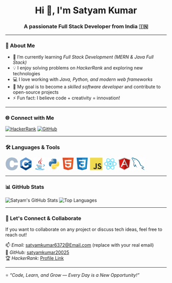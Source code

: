 <h1 align="center">Hi 👋, I'm Satyam Kumar</h1>
<h3 align="center">A passionate Full Stack Developer from India 🇮🇳</h3>

---

### 🌟 About Me  
- 🌱 I’m currently learning *Full Stack Development (MERN & Java Full Stack)*  
- 💡 I enjoy solving problems on *HackerRank* and exploring new technologies  
- 💻 I love working with *Java, Python, and modern web frameworks*  
- 🎯 My goal is to become a *skilled software developer* and contribute to open-source projects  
- ⚡ Fun fact: I believe code + creativity = innovation!  

---

### 🌐 Connect with Me
[![HackerRank](https://img.shields.io/badge/HackerRank-2EC866?style=for-the-badge&logo=hackerrank&logoColor=white)](https://www.hackerrank.com/)
[![GitHub](https://img.shields.io/badge/GitHub-181717?style=for-the-badge&logo=github)](https://github.com/satyamkumar20025)

---

### 🛠 Languages & Tools
<p align="left">
  <img src="https://raw.githubusercontent.com/devicons/devicon/master/icons/c/c-original.svg" alt="C" width="40" height="40"/>
  <img src="https://raw.githubusercontent.com/devicons/devicon/master/icons/cplusplus/cplusplus-original.svg" alt="C++" width="40" height="40"/>
  <img src="https://raw.githubusercontent.com/devicons/devicon/master/icons/java/java-original.svg" alt="Java" width="40" height="40"/>
  <img src="https://raw.githubusercontent.com/devicons/devicon/master/icons/python/python-original.svg" alt="Python" width="40" height="40"/>
  <img src="https://raw.githubusercontent.com/devicons/devicon/master/icons/html5/html5-original.svg" alt="HTML5" width="40" height="40"/>
  <img src="https://raw.githubusercontent.com/devicons/devicon/master/icons/css3/css3-original.svg" alt="CSS3" width="40" height="40"/>
  <img src="https://raw.githubusercontent.com/devicons/devicon/master/icons/javascript/javascript-original.svg" alt="JavaScript" width="40" height="40"/>
  <img src="https://raw.githubusercontent.com/devicons/devicon/master/icons/react/react-original.svg" alt="React" width="40" height="40"/>
  <img src="https://raw.githubusercontent.com/devicons/devicon/master/icons/angularjs/angularjs-original.svg" alt="Angular" width="40" height="40"/>
  <img src="https://raw.githubusercontent.com/devicons/devicon/master/icons/mysql/mysql-original.svg" alt="MySQL" width="40" height="40"/>
</p>

---

### 📊 GitHub Stats
![Satyam's GitHub Stats](https://github-readme-stats.vercel.app/api?username=satyamkumar20025&show_icons=true&theme=radical)
![Top Languages](https://github-readme-stats.vercel.app/api/top-langs/?username=satyamkumar20025&layout=compact&theme=radical)

---

### 💬 Let's Connect & Collaborate
If you want to collaborate on any project or discuss tech ideas, feel free to reach out!

📫 *Email:* satyamkumar6372@Email.com (replace with your real email)  
💼 *GitHub:* [satyamkumar20025](https://github.com/satyamkumar20025)  
🏆 *HackerRank:* [Profile Link](https://www.hackerrank.com/)  

---

⭐ *“Code, Learn, and Grow — Every Day is a New Opportunity!”*
